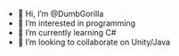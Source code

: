 - 👋 Hi, I’m @DumbGorilla
- 👀 I’m interested in programming
- 🌱 I’m currently learning C#
- 💞️ I’m looking to collaborate on Unity/Java

<!---
DumbGorilla/DumbGorilla is a ✨ special ✨ repository because its `README.md` (this file) appears on your GitHub profile.
You can click the Preview link to take a look at your changes.
--->
